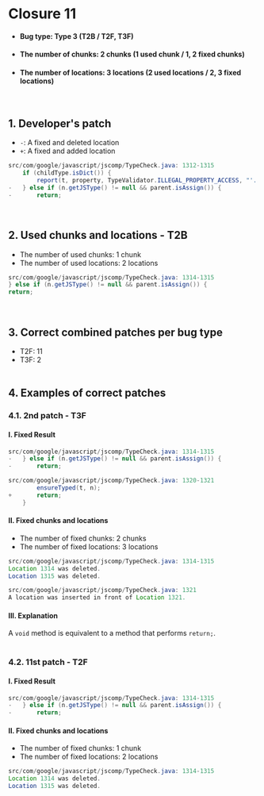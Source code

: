 # Closure 11
* <h4>Bug type: Type 3 (T2B / T2F, T3F)</h4>
* <h4>The number of chunks: 2 chunks (1 used chunk / 1, 2 fixed chunks)</h4>
* <h4>The number of locations: 3 locations (2 used locations / 2, 3 fixed locations)</h4>
<br>

## 1. Developer's patch
* `-`: A fixed and deleted location
* `+`: A fixed and added location
```java
src/com/google/javascript/jscomp/TypeCheck.java: 1312-1315
    if (childType.isDict()) {
        report(t, property, TypeValidator.ILLEGAL_PROPERTY_ACCESS, "'.'", "dict");
-   } else if (n.getJSType() != null && parent.isAssign()) {
-       return;
```
<br>

## 2. Used chunks and locations - T2B
* The number of used chunks: 1 chunk
* The number of used locations: 2 locations
```java
src/com/google/javascript/jscomp/TypeCheck.java: 1314-1315
} else if (n.getJSType() != null && parent.isAssign()) {
return;
```
<br>

## 3. Correct combined patches per bug type
* T2F: 11
* T3F: 2
<br><br>

## 4. Examples of correct patches
### 4.1. 2nd patch - T3F
#### I. Fixed Result
```java
src/com/google/javascript/jscomp/TypeCheck.java: 1314-1315
-   } else if (n.getJSType() != null && parent.isAssign()) {            
-       return;
```

```java
src/com/google/javascript/jscomp/TypeCheck.java: 1320-1321
        ensureTyped(t, n);           
+       return;
    }
```

#### II. Fixed chunks and locations
* The number of fixed chunks: 2 chunks
* The number of fixed locations: 3 locations
```java
src/com/google/javascript/jscomp/TypeCheck.java: 1314-1315
Location 1314 was deleted.
Location 1315 was deleted.
```

```java
src/com/google/javascript/jscomp/TypeCheck.java: 1321
A location was inserted in front of Location 1321.
```

#### III. Explanation
A ```void``` method is equivalent to a method that performs ```return;```.
<br><br>

### 4.2. 11st patch - T2F
#### I. Fixed Result
```java
src/com/google/javascript/jscomp/TypeCheck.java: 1314-1315
-   } else if (n.getJSType() != null && parent.isAssign()) {            
-       return;
```

#### II. Fixed chunks and locations
* The number of fixed chunks: 1 chunk
* The number of fixed locations: 2 locations
```java
src/com/google/javascript/jscomp/TypeCheck.java: 1314-1315
Location 1314 was deleted.
Location 1315 was deleted.
```
<br><br>